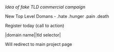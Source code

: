 *Idea of fake TLD commercial campaign*

New Top Level Domans - .hate .hunger .pain .death

Register today (call to action)

|domain name||tld selector|

Will redirect to main project page
